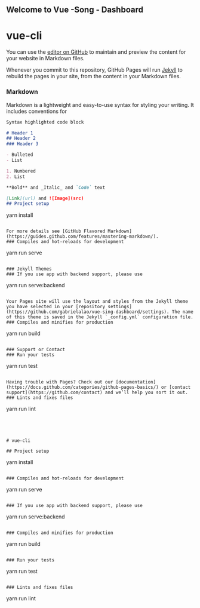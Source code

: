 ## Welcome to Vue -Song - Dashboard
# vue-cli

You can use the [editor on GitHub](https://github.com/gabrielalao/vue-sing-dashboard/edit/gh-pages/index.md) to maintain and preview the content for your website in Markdown files.

Whenever you commit to this repository, GitHub Pages will run [Jekyll](https://jekyllrb.com/) to rebuild the pages in your site, from the content in your Markdown files.

### Markdown

Markdown is a lightweight and easy-to-use syntax for styling your writing. It includes conventions for

```markdown
Syntax highlighted code block

# Header 1
## Header 2
### Header 3

- Bulleted
- List

1. Numbered
2. List

**Bold** and _Italic_ and `Code` text

[Link](url) and ![Image](src)
## Project setup
```
yarn install
```

For more details see [GitHub Flavored Markdown](https://guides.github.com/features/mastering-markdown/).
### Compiles and hot-reloads for development
```
yarn run serve
```

### Jekyll Themes
### If you use app with backend support, please use
```
yarn run serve:backend
```

Your Pages site will use the layout and styles from the Jekyll theme you have selected in your [repository settings](https://github.com/gabrielalao/vue-sing-dashboard/settings). The name of this theme is saved in the Jekyll `_config.yml` configuration file.
### Compiles and minifies for production
```
yarn run build
```

### Support or Contact
### Run your tests
```
yarn run test
```

Having trouble with Pages? Check out our [documentation](https://docs.github.com/categories/github-pages-basics/) or [contact support](https://github.com/contact) and we’ll help you sort it out.
### Lints and fixes files
```
yarn run lint
```




# vue-cli

## Project setup
```
yarn install
```

### Compiles and hot-reloads for development
```
yarn run serve
```

### If you use app with backend support, please use
```
yarn run serve:backend
```

### Compiles and minifies for production
```
yarn run build
```

### Run your tests
```
yarn run test
```

### Lints and fixes files
```
yarn run lint
```
